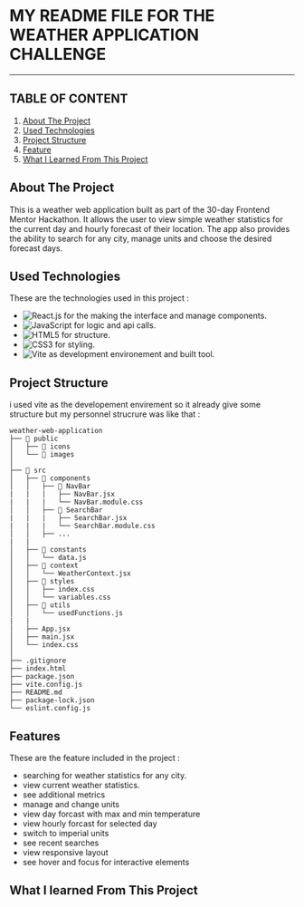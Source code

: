 # MY README FILE FOR THE WEATHER APPLICATION CHALLENGE
---
## TABLE OF CONTENT

  <ol>
    <li>
      <a href="#about-the-project"> About The Project</a>
    </li>
     <li>
     <a href="#used-technologies">Used Technologies</a>
    </li>
     <li>
     <a href="#project-structure">Project Structure</a>
    </li>
     <li>
      <a href="#features">Feature</a>
    </li>
       <li>
     <a href="#what-i-learned-from-this-project">What I Learned From This Project</a>
    </li>
  </ol>


## About The Project
This is a weather web application built as part of the 30-day Frontend Mentor Hackathon.
It allows the user to view simple weather statistics for the current day and hourly forecast of their location.
The app also provides the ability to search for any city, manage units and choose the desired forecast days.


## Used Technologies
These are the technologies used in this project :

* ![React.js](https://img.shields.io/badge/React-20232A?style=for-the-badge&logo=react&logoColor=61DAFB)  for the making the interface and manage components.
* ![JavaScript](https://img.shields.io/badge/JavaScript-323330?style=for-the-badge&logo=javascript&logoColor=F7DF1E)  for logic and api calls.
* ![HTML5](https://img.shields.io/badge/HTML5-E34F26?style=for-the-badge&logo=html5&logoColor=white)  for structure.
* ![CSS3](https://img.shields.io/badge/CSS3-1572B6?style=for-the-badge&logo=css3&logoColor=white)  for styling.
* ![Vite](https://img.shields.io/badge/Vite-646CFF?style=for-the-badge&logo=vite&logoColor=FFD62E)  as development environement and built tool.
 

## Project Structure
i used vite as the developement envirement so it already give some structure but my personnel strucrure was like that :
```
weather-web-application
├── 📂 public
│   ├── 📂 icons
│   └── 📂 images
│
├── 📂 src
│   ├── 📂 components
│   │   ├── 📂 NavBar
|   |   |   ├── NavBar.jsx
|   |   |   └── NavBar.module.css
│   │   ├── 📂 SearchBar
|   |   |   ├── SearchBar.jsx
|   |   |   └── SearchBar.module.css
│   │   ├── ...
|   |
│   ├── 📂 constants
│   │   └── data.js
│   ├── 📂 context
│   │   └── WeatherContext.jsx
│   ├── 📂 styles
│   │   ├── index.css
│   │   └── variables.css
│   ├── 📂 utils
│   │   └── usedFunctions.js
|   |
│   ├── App.jsx
│   ├── main.jsx
│   └── index.css
│
├── .gitignore
├── index.html
├── package.json
├── vite.config.js
├── README.md
├── package-lock.json
└── eslint.config.js
```

## Features
These are the feature included in the project :
<ul>
  <li>searching for weather statistics for any city.</li>
  <li>view current weather statistics.</li>
  <li>see additional metrics</li>
  <li>manage and change units</li>
  <li>view  day forcast with max and min temperature</li>
  <li>view hourly forcast for selected day</li>
  <li>switch to imperial units</li>
  <li>see recent searches</li>
  <li>view responsive layout</li>
  <li>see hover and focus for interactive elements</li>
</ul>


## What I learned From This Project








